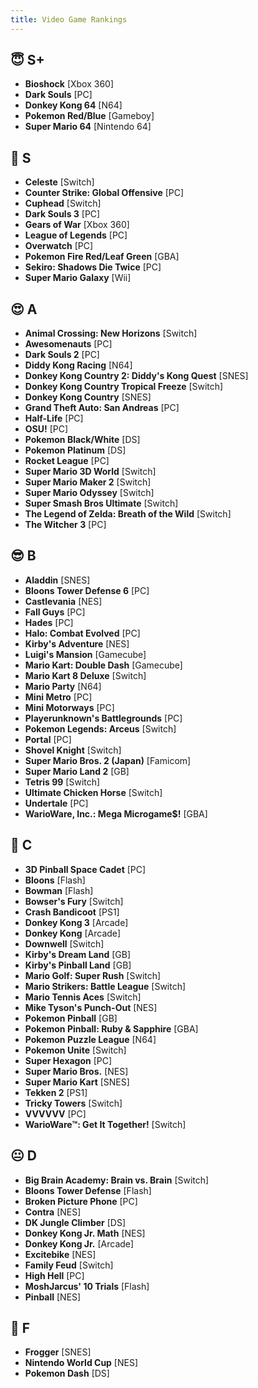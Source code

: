 ```yaml
---
title: Video Game Rankings 
---
```

## 😇 S+
- **Bioshock** [Xbox 360]
- **Dark Souls** [PC]
- **Donkey Kong 64** [N64]
- **Pokemon Red/Blue** [Gameboy]
- **Super Mario 64** [Nintendo 64]

## 🥳 S
- **Celeste** [Switch]
- **Counter Strike: Global Offensive** [PC]
- **Cuphead** [Switch]
- **Dark Souls 3** [PC]
- **Gears of War** [Xbox 360]
- **League of Legends** [PC]
- **Overwatch** [PC]
- **Pokemon Fire Red/Leaf Green** [GBA]
- **Sekiro: Shadows Die Twice** [PC]
- **Super Mario Galaxy** [Wii]

## 😍 A
- **Animal Crossing: New Horizons** [Switch]
- **Awesomenauts** [PC]
- **Dark Souls 2** [PC]
- **Diddy Kong Racing** [N64]
- **Donkey Kong Country 2: Diddy's Kong Quest** [SNES]
- **Donkey Kong Country Tropical Freeze** [Switch]
- **Donkey Kong Country** [SNES]
- **Grand Theft Auto: San Andreas** [PC]
- **Half-Life** [PC]
- **OSU!** [PC]
- **Pokemon Black/White** [DS]
- **Pokemon Platinum** [DS]
- **Rocket League** [PC]
- **Super Mario 3D World** [Switch]
- **Super Mario Maker 2** [Switch]
- **Super Mario Odyssey** [Switch]
- **Super Smash Bros Ultimate** [Switch]
- **The Legend of Zelda: Breath of the Wild** [Switch]
- **The Witcher 3** [PC]

## 😎 B
- **Aladdin** [SNES]
- **Bloons Tower Defense 6** [PC]
- **Castlevania** [NES]
- **Fall Guys** [PC]
- **Hades** [PC]
- **Halo: Combat Evolved** [PC]
- **Kirby's Adventure** [NES]
- **Luigi's Mansion** [Gamecube]
- **Mario Kart: Double Dash** [Gamecube]
- **Mario Kart 8 Deluxe** [Switch]
- **Mario Party** [N64]
- **Mini Metro** [PC]
- **Mini Motorways** [PC]
- **Playerunknown's Battlegrounds** [PC]
- **Pokemon Legends: Arceus** [Switch]
- **Portal** [PC]
- **Shovel Knight** [Switch]
- **Super Mario Bros. 2 (Japan)** [Famicom]
- **Super Mario Land 2** [GB]
- **Tetris 99** [Switch]
- **Ultimate Chicken Horse** [Switch]
- **Undertale** [PC]
- **WarioWare, Inc.: Mega Microgame$!** [GBA]

## 🙂 C
- **3D Pinball Space Cadet** [PC]
- **Bloons** [Flash]
- **Bowman** [Flash]
- **Bowser's Fury** [Switch]
- **Crash Bandicoot** [PS1]
- **Donkey Kong 3** [Arcade]
- **Donkey Kong** [Arcade]
- **Downwell** [Switch]
- **Kirby's Dream Land** [GB]
- **Kirby's Pinball Land** [GB]
- **Mario Golf: Super Rush** [Switch]
- **Mario Strikers: Battle League** [Switch]
- **Mario Tennis Aces** [Switch]
- **Mike Tyson's Punch-Out** [NES]
- **Pokemon Pinball** [GB]
- **Pokemon Pinball: Ruby & Sapphire** [GBA]
- **Pokemon Puzzle League** [N64]
- **Pokemon Unite** [Switch]
- **Super Hexagon** [PC]
- **Super Mario Bros.** [NES]
- **Super Mario Kart** [SNES]
- **Tekken 2** [PS1]
- **Tricky Towers** [Switch]
- **VVVVVV** [PC]
- **WarioWare™: Get It Together!** [Switch]

## 😐 D
- **Big Brain Academy: Brain vs. Brain** [Switch]
- **Bloons Tower Defense** [Flash]
- **Broken Picture Phone** [PC]
- **Contra** [NES]
- **DK Jungle Climber** [DS]
- **Donkey Kong Jr. Math** [NES]
- **Donkey Kong Jr.** [Arcade]
- **Excitebike** [NES]
- **Family Feud** [Switch]
- **High Hell** [PC]
- **MoshJarcus' 10 Trials** [Flash]
- **Pinball** [NES]

## 🤡 F
- **Frogger** [SNES]
- **Nintendo World Cup** [NES]
- **Pokemon Dash** [DS]

